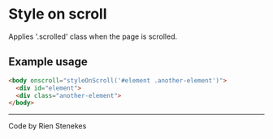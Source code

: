 # Style on scroll
Applies '.scrolled' class when the page is scrolled.

## Example usage
```html
<body onscroll="styleOnScroll('#element .another-element')">
  <div id="element">
  <div class="another-element">
</body>
```

---

Code by Rien Stenekes
